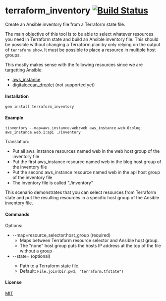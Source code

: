 terraform_inventory [![Build Status](https://travis-ci.org/bandwidthcom/terraform-inventory.svg?branch=master)](https://travis-ci.org/bandwidthcom/terraform-inventory)
=========

Create an Ansible inventory file from a Terraform state file.

The main objective of this tool is to be able to select whatever resources you need in Terraform state and build an Ansible inventory file. This should be possible without changing a Terraform plan by only relying on the output of ```terraform show```. It must be possible to place a resource in multiple host groups.

This mostly makes sense with the following resources since we are targetting Ansible:
- [aws_instance](http://www.terraform.io/docs/providers/aws/r/instance.html)
- [digitalocean_droplet](http://www.terraform.io/docs/providers/do/r/droplet.html) (not supported yet)

#### Installation
    gem install terraform_inventory

#### Example
```
tinventory --map=aws_instance.web:web aws_instance.web.0:blog aws_instance.web.1:api ./inventory
```
Translation:
- Put all aws_instance resources named web in the web host group of the inventory file
- Put the first aws_instance resource named web in the blog host group of the inventory file
- Put the second aws_instance resource named web in the api host group of the inventory file
- The inventory file is called "./inventory"

This scenario demonstrates that you can select resources from Terraform state and put the resulting resources in a specific host group of the Ansible inventory file.

#### Commands
Options:
  - --map=resource_selector:host_group (required)
    - Maps between Terraform resource selector and Ansible host group.
    - The "none" host group puts the hosts IP address at the top of the file without a group
  - --state=<path to state file> (optional)
    - Path to a Terraform state file.
    - Default: `File.join(Dir.pwd, "terraform.tfstate")`

#### License
[MIT](LICENSE.md)
